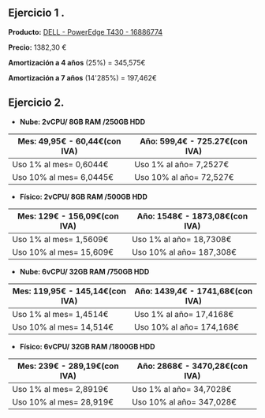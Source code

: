Ejercicio 1 .
-------
**Producto:** [DELL - PowerEdge T430 - 16886774](https://www.clsmarket.com/servidores/101365-dell-t430-8258-poweredge-t430-5397063758258.html?gclid=CJWRv6rircgCFYQfwwodcOUHUw)

**Precio:** 1382,30 €

**Amortización a 4 años** (25%) = 345,575€

**Amortización a 7 años** (14'285%) = 197,462€


Ejercicio 2.
------
* **Nube: 2vCPU/ 8GB RAM /250GB HDD**

|**Mes**: 49,95€ - 60,44€(con IVA)|**Año**: 599,4€ - 725.27€(con IVA)|
|-----------------------|-----------------------|
|Uso 1% al mes= 0,6044€ | Uso 1% al año= 7,2527€|	
|Uso 10% al mes= 6,0445€ | Uso 10% al año=  72,527€|	

* **Físico: 2vCPU/ 8GB RAM /500GB HDD**

|**Mes**: 129€ - 156,09€(con IVA)|**Año**: 1548€ - 1873,08€(con IVA)|
|-----------------------|-----------------------|
|Uso 1% al mes=  1,5609€ | Uso 1% al año= 18,7308€|	
|Uso 10% al mes= 15,609€ | Uso 10% al año= 187,308€|	



* **Nube: 6vCPU/ 32GB RAM /750GB HDD**

|**Mes**: 119,95€ - 145,14€(con IVA)|**Año**: 1439,4€ - 1741,68€(con IVA)|
|-----------------------|-----------------------|
|Uso 1% al mes=  1,4514€ | Uso 1% al año= 17,4168€|	
|Uso 10% al mes= 14,514€ | Uso 10% al año= 174,168€|	

* **Físico: 6vCPU/ 32GB RAM /1800GB HDD**

|**Mes**: 239€ - 289,19€(con IVA)|**Año**: 2868€ - 3470,28€(con IVA)|
|-----------------------|-----------------------|
|Uso 1% al mes= 2,8919€ | Uso 1% al año= 34,7028€|	
|Uso 10% al mes= 28,919€ | Uso 10% al año= 347,028€|	


